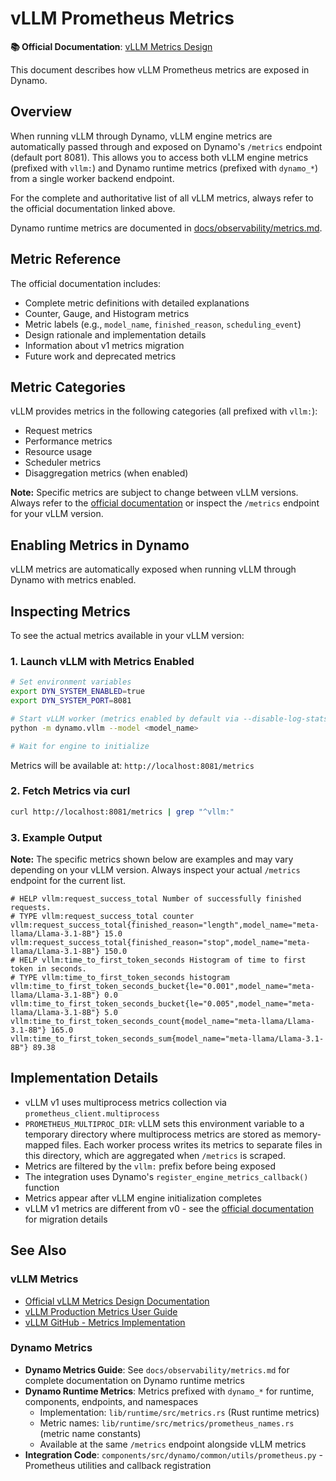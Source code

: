 # vLLM Prometheus Metrics

**📚 Official Documentation**: [vLLM Metrics Design](https://docs.vllm.ai/en/latest/design/metrics.html)

This document describes how vLLM Prometheus metrics are exposed in Dynamo.

## Overview

When running vLLM through Dynamo, vLLM engine metrics are automatically passed through and exposed on Dynamo's `/metrics` endpoint (default port 8081). This allows you to access both vLLM engine metrics (prefixed with `vllm:`) and Dynamo runtime metrics (prefixed with `dynamo_*`) from a single worker backend endpoint.

For the complete and authoritative list of all vLLM metrics, always refer to the official documentation linked above.

Dynamo runtime metrics are documented in [docs/observability/metrics.md](../../../docs/observability/metrics.md).

## Metric Reference

The official documentation includes:
- Complete metric definitions with detailed explanations
- Counter, Gauge, and Histogram metrics
- Metric labels (e.g., `model_name`, `finished_reason`, `scheduling_event`)
- Design rationale and implementation details
- Information about v1 metrics migration
- Future work and deprecated metrics

## Metric Categories

vLLM provides metrics in the following categories (all prefixed with `vllm:`):
- Request metrics
- Performance metrics
- Resource usage
- Scheduler metrics
- Disaggregation metrics (when enabled)

**Note:** Specific metrics are subject to change between vLLM versions. Always refer to the [official documentation](https://docs.vllm.ai/en/latest/design/metrics.html) or inspect the `/metrics` endpoint for your vLLM version.

## Enabling Metrics in Dynamo

vLLM metrics are automatically exposed when running vLLM through Dynamo with metrics enabled.

## Inspecting Metrics

To see the actual metrics available in your vLLM version:

### 1. Launch vLLM with Metrics Enabled

```bash
# Set environment variables
export DYN_SYSTEM_ENABLED=true
export DYN_SYSTEM_PORT=8081

# Start vLLM worker (metrics enabled by default via --disable-log-stats=false)
python -m dynamo.vllm --model <model_name>

# Wait for engine to initialize
```

Metrics will be available at: `http://localhost:8081/metrics`

### 2. Fetch Metrics via curl

```bash
curl http://localhost:8081/metrics | grep "^vllm:"
```

### 3. Example Output

**Note:** The specific metrics shown below are examples and may vary depending on your vLLM version. Always inspect your actual `/metrics` endpoint for the current list.

```
# HELP vllm:request_success_total Number of successfully finished requests.
# TYPE vllm:request_success_total counter
vllm:request_success_total{finished_reason="length",model_name="meta-llama/Llama-3.1-8B"} 15.0
vllm:request_success_total{finished_reason="stop",model_name="meta-llama/Llama-3.1-8B"} 150.0
# HELP vllm:time_to_first_token_seconds Histogram of time to first token in seconds.
# TYPE vllm:time_to_first_token_seconds histogram
vllm:time_to_first_token_seconds_bucket{le="0.001",model_name="meta-llama/Llama-3.1-8B"} 0.0
vllm:time_to_first_token_seconds_bucket{le="0.005",model_name="meta-llama/Llama-3.1-8B"} 5.0
vllm:time_to_first_token_seconds_count{model_name="meta-llama/Llama-3.1-8B"} 165.0
vllm:time_to_first_token_seconds_sum{model_name="meta-llama/Llama-3.1-8B"} 89.38
```

## Implementation Details

- vLLM v1 uses multiprocess metrics collection via `prometheus_client.multiprocess`
- `PROMETHEUS_MULTIPROC_DIR`: vLLM sets this environment variable to a temporary directory where multiprocess metrics are stored as memory-mapped files. Each worker process writes its metrics to separate files in this directory, which are aggregated when `/metrics` is scraped.
- Metrics are filtered by the `vllm:` prefix before being exposed
- The integration uses Dynamo's `register_engine_metrics_callback()` function
- Metrics appear after vLLM engine initialization completes
- vLLM v1 metrics are different from v0 - see the [official documentation](https://docs.vllm.ai/en/latest/design/metrics.html) for migration details

## See Also

### vLLM Metrics
- [Official vLLM Metrics Design Documentation](https://docs.vllm.ai/en/latest/design/metrics.html)
- [vLLM Production Metrics User Guide](https://docs.vllm.ai/en/latest/user/production_metrics.html)
- [vLLM GitHub - Metrics Implementation](https://github.com/vllm-project/vllm/tree/main/vllm/engine/metrics)

### Dynamo Metrics
- **Dynamo Metrics Guide**: See `docs/observability/metrics.md` for complete documentation on Dynamo runtime metrics
- **Dynamo Runtime Metrics**: Metrics prefixed with `dynamo_*` for runtime, components, endpoints, and namespaces
  - Implementation: `lib/runtime/src/metrics.rs` (Rust runtime metrics)
  - Metric names: `lib/runtime/src/metrics/prometheus_names.rs` (metric name constants)
  - Available at the same `/metrics` endpoint alongside vLLM metrics
- **Integration Code**: `components/src/dynamo/common/utils/prometheus.py` - Prometheus utilities and callback registration
